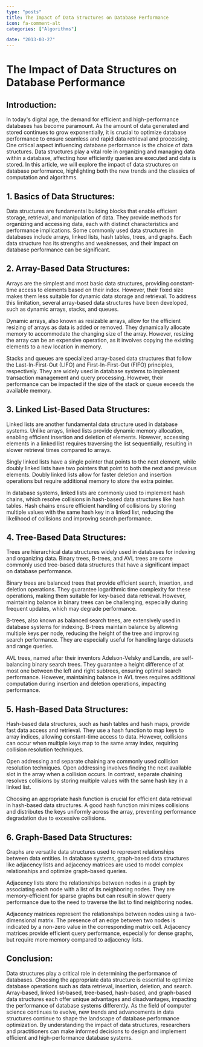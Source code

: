 ```yaml
---
type: "posts"
title: The Impact of Data Structures on Database Performance
icon: fa-comment-alt
categories: ["Algorithms"]

date: "2013-03-27"
---
```




# The Impact of Data Structures on Database Performance

## Introduction:
In today's digital age, the demand for efficient and high-performance databases has become paramount. As the amount of data generated and stored continues to grow exponentially, it is crucial to optimize database performance to ensure seamless and rapid data retrieval and processing. One critical aspect influencing database performance is the choice of data structures. Data structures play a vital role in organizing and managing data within a database, affecting how efficiently queries are executed and data is stored. In this article, we will explore the impact of data structures on database performance, highlighting both the new trends and the classics of computation and algorithms.

## 1. Basics of Data Structures:
Data structures are fundamental building blocks that enable efficient storage, retrieval, and manipulation of data. They provide methods for organizing and accessing data, each with distinct characteristics and performance implications. Some commonly used data structures in databases include arrays, linked lists, hash tables, trees, and graphs. Each data structure has its strengths and weaknesses, and their impact on database performance can be significant.

## 2. Array-Based Data Structures:
Arrays are the simplest and most basic data structures, providing constant-time access to elements based on their index. However, their fixed size makes them less suitable for dynamic data storage and retrieval. To address this limitation, several array-based data structures have been developed, such as dynamic arrays, stacks, and queues.

Dynamic arrays, also known as resizable arrays, allow for the efficient resizing of arrays as data is added or removed. They dynamically allocate memory to accommodate the changing size of the array. However, resizing the array can be an expensive operation, as it involves copying the existing elements to a new location in memory.

Stacks and queues are specialized array-based data structures that follow the Last-In-First-Out (LIFO) and First-In-First-Out (FIFO) principles, respectively. They are widely used in database systems to implement transaction management and query processing. However, their performance can be impacted if the size of the stack or queue exceeds the available memory.

## 3. Linked List-Based Data Structures:
Linked lists are another fundamental data structure used in database systems. Unlike arrays, linked lists provide dynamic memory allocation, enabling efficient insertion and deletion of elements. However, accessing elements in a linked list requires traversing the list sequentially, resulting in slower retrieval times compared to arrays.

Singly linked lists have a single pointer that points to the next element, while doubly linked lists have two pointers that point to both the next and previous elements. Doubly linked lists allow for faster deletion and insertion operations but require additional memory to store the extra pointer.

In database systems, linked lists are commonly used to implement hash chains, which resolve collisions in hash-based data structures like hash tables. Hash chains ensure efficient handling of collisions by storing multiple values with the same hash key in a linked list, reducing the likelihood of collisions and improving search performance.

## 4. Tree-Based Data Structures:
Trees are hierarchical data structures widely used in databases for indexing and organizing data. Binary trees, B-trees, and AVL trees are some commonly used tree-based data structures that have a significant impact on database performance.

Binary trees are balanced trees that provide efficient search, insertion, and deletion operations. They guarantee logarithmic time complexity for these operations, making them suitable for key-based data retrieval. However, maintaining balance in binary trees can be challenging, especially during frequent updates, which may degrade performance.

B-trees, also known as balanced search trees, are extensively used in database systems for indexing. B-trees maintain balance by allowing multiple keys per node, reducing the height of the tree and improving search performance. They are especially useful for handling large datasets and range queries.

AVL trees, named after their inventors Adelson-Velsky and Landis, are self-balancing binary search trees. They guarantee a height difference of at most one between the left and right subtrees, ensuring optimal search performance. However, maintaining balance in AVL trees requires additional computation during insertion and deletion operations, impacting performance.

## 5. Hash-Based Data Structures:
Hash-based data structures, such as hash tables and hash maps, provide fast data access and retrieval. They use a hash function to map keys to array indices, allowing constant-time access to data. However, collisions can occur when multiple keys map to the same array index, requiring collision resolution techniques.

Open addressing and separate chaining are commonly used collision resolution techniques. Open addressing involves finding the next available slot in the array when a collision occurs. In contrast, separate chaining resolves collisions by storing multiple values with the same hash key in a linked list.

Choosing an appropriate hash function is crucial for efficient data retrieval in hash-based data structures. A good hash function minimizes collisions and distributes the keys uniformly across the array, preventing performance degradation due to excessive collisions.

## 6. Graph-Based Data Structures:
Graphs are versatile data structures used to represent relationships between data entities. In database systems, graph-based data structures like adjacency lists and adjacency matrices are used to model complex relationships and optimize graph-based queries.

Adjacency lists store the relationships between nodes in a graph by associating each node with a list of its neighboring nodes. They are memory-efficient for sparse graphs but can result in slower query performance due to the need to traverse the list to find neighboring nodes.

Adjacency matrices represent the relationships between nodes using a two-dimensional matrix. The presence of an edge between two nodes is indicated by a non-zero value in the corresponding matrix cell. Adjacency matrices provide efficient query performance, especially for dense graphs, but require more memory compared to adjacency lists.

## Conclusion:
Data structures play a critical role in determining the performance of databases. Choosing the appropriate data structure is essential to optimize database operations such as data retrieval, insertion, deletion, and search. Array-based, linked list-based, tree-based, hash-based, and graph-based data structures each offer unique advantages and disadvantages, impacting the performance of database systems differently. As the field of computer science continues to evolve, new trends and advancements in data structures continue to shape the landscape of database performance optimization. By understanding the impact of data structures, researchers and practitioners can make informed decisions to design and implement efficient and high-performance database systems.